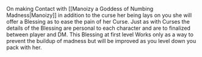 On making Contact with [[Manoizy a Goddess of Numbing Madness|Manoizy]] in addition to the curse her being lays on you she will offer a Blessing as to ease the pain of her Curse. Just as with Curses the details of the Blessing are personal to each character and are to finalized between player and DM. This Blessing at first level Works only as a way to prevent the buildup of madness but will be improved as you level down you pack with her.
